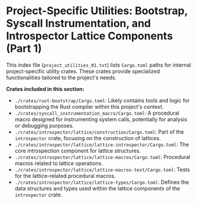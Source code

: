 # Project-Specific Utilities: Bootstrap, Syscall Instrumentation, and Introspector Lattice Components (Part 1)

This index file (`project_utilities_01.txt`) lists `Cargo.toml` paths for internal project-specific utility crates. These crates provide specialized functionalities tailored to the project's needs.

**Crates included in this section:**
*   `./crates/rust-bootstrap/Cargo.toml`: Likely contains tools and logic for bootstrapping the Rust compiler within this project's context.
*   `./crates/syscall_instrumentation_macro/Cargo.toml`: A procedural macro designed for instrumenting system calls, potentially for analysis or debugging purposes.
*   `./crates/introspector/lattice/construction/Cargo.toml`: Part of the `introspector` crate, focusing on the construction of lattices.
*   `./crates/introspector/lattice/lattice-introspector/Cargo.toml`: The core introspection component for lattice structures.
*   `./crates/introspector/lattice/lattice-macros/Cargo.toml`: Procedural macros related to lattice operations.
*   `./crates/introspector/lattice/lattice-macros-test/Cargo.toml`: Tests for the lattice-related procedural macros.
*   `./crates/introspector/lattice/lattice-types/Cargo.toml`: Defines the data structures and types used within the lattice components of the `introspector` crate.
